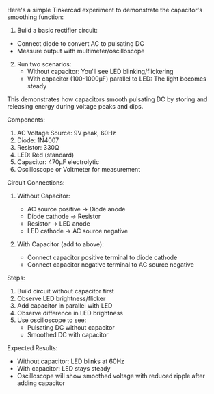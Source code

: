 Here's a simple Tinkercad experiment to demonstrate the capacitor's smoothing function:

1. Build a basic rectifier circuit:

- Connect diode to convert AC to pulsating DC
- Measure output with multimeter/oscilloscope

2. Run two scenarios:
   - Without capacitor: You'll see LED blinking/flickering
   - With capacitor (100-1000µF) parallel to LED: The light becomes steady

This demonstrates how capacitors smooth pulsating DC by storing and releasing energy during voltage peaks and dips.

Components:

1. AC Voltage Source: 9V peak, 60Hz
2. Diode: 1N4007
3. Resistor: 330Ω
4. LED: Red (standard)
5. Capacitor: 470µF electrolytic
6. Oscilloscope or Voltmeter for measurement

Circuit Connections:

1. Without Capacitor:
   - AC source positive → Diode anode
   - Diode cathode → Resistor
   - Resistor → LED anode
   - LED cathode → AC source negative

2. With Capacitor (add to above):
   - Connect capacitor positive terminal to diode cathode
   - Connect capacitor negative terminal to AC source negative

Steps:

1. Build circuit without capacitor first
2. Observe LED brightness/flicker
3. Add capacitor in parallel with LED
4. Observe difference in LED brightness
5. Use oscilloscope to see:
   - Pulsating DC without capacitor
   - Smoothed DC with capacitor

Expected Results:

- Without capacitor: LED blinks at 60Hz
- With capacitor: LED stays steady
- Oscilloscope will show smoothed voltage with reduced ripple after adding capacitor


